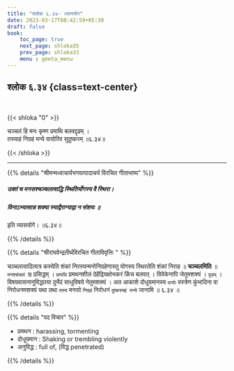 ```yaml
---
title: "श्लोक ६.३४- ध्यानयोग"
date: 2023-03-17T08:42:59+05:30
draft: false
book:
    toc_page: true
    next_page: shloka35
    prev_page: shloka33
    menu : geeta_menu
---
```




## श्लोक ६.३४ {class=text-center}

<br/>

{{< shloka  "0"  >}}

चञ्चलं हि मनः कृष्ण प्रमाथि बलवद्दृढम् ।  
तस्याहं निग्रहं मन्ये वायोरिव सुदुष्करम् ॥६.३४॥

{{< /shloka >}}

---


{{% details "श्रीमन्मध्वाचार्यभगवत्पादाचर्य विरचित  गीताभाष्य" %}}

##### उक्तं च मनसश्चञ्चलत्वाद्धि स्थितिर्योगस्य वै स्थिरा। 
##### विनाऽभ्यासान्न शक्या स्याद्वैराग्याद्वा न संशयः ॥
इति व्यासयोगे। ॥६.३४॥

{{% /details %}}


{{% details "श्रीराघवेन्द्रतीर्थविरचित गीताविवृत्तिः " %}}

चञ्चलत्वादित्यत्र कस्येति शंकां निरस्यन्मनोनिग्रहेणास्तु योगस्य स्थिरतेति 
शंकां निराह ॥ **चञ्चलमिति** ॥ `मनश्चंचलं हि` प्रसिद्धम् । 
`प्रमाथि` प्रमथनशीलं देहेंद्रियक्षोभकरं किंच बलवत् । 
विवेकेनापि जेतुमशक्यं । `दृढम्` । 
विषयवासनानुविद्धतया दुर्भेदं साधुविषये नेतुमशक्यं । 
अत आकाशे दोधूयमानस्य `वायोः` वस्त्रेण कुंभादिना 
वा निरोधनमशक्यं यथा तथा `तस्य` मनसो `निग्रहं` 
निरोधनं `दुष्करमहं मन्ये` जानामि ॥ ६.३४ ॥

{{% /details %}}


{{% details "पद विचार" %}}

- प्रमथन : harassing, tormenting
- दोधूयमान : Shaking or trembling violently
- अनुविद्ध : full of, (विद्ध penetrated)

{{% /details %}}
